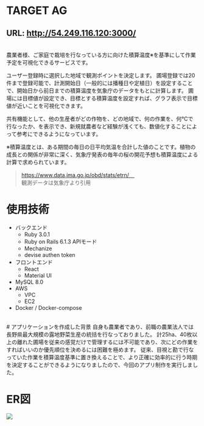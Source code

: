 # TARGET AG
## URL:  http://54.249.116.120:3000/
<br>
農業者様、ご家庭で栽培を行なっている方に向けた積算温度※を基準にして作業予定を可視化できるサービスです。

ユーザー登録時に選択した地域で観測ポイントを決定します。
圃場登録では20件まで登録可能で、計測開始日（一般的には播種日や定植日）を設定することで、開始日から前日までの積算温度を気象庁のデータをもとに計算します。
圃場には目標値が設定でき、目標とする積算温度を設定すれば、グラフ表示で目標値が近いことを可視化できます。

共有機能として、他の生産者がどの作物を、どの地域で、何の作業を、何℃で行なったか、を表示でき、新規就農者など経験が浅くても、数値化することによって参考にできるようになっています。

※積算温度とは、ある期間の毎日の日平均気温を合計した値のことです。植物の成長との関係が非常に深く、気象庁発表の毎年の桜の開花予想も積算温度による計算で求められています。
>https://www.data.jma.go.jp/obd/stats/etrn/　<br>
観測データは気象庁より引用
　<br>

# 使用技術
- バックエンド
  - Ruby 3.0.1
  - Ruby on Rails 6.1.3 APIモード
  - Mechanize
  - devise authen token
- フロントエンド
  - React
  - Material UI
- MySQL 8.0
- AWS
  - VPC
  - EC2
- Docker / Docker-compose

<br>
# アプリケーションを作成した背景
自身も農業者であり、前職の農業法人では長野県最大規模の露地野菜生産の統括を行なっておりました。
計25ha、40枚以上の離れた圃場を従来の感覚だけで管理するには不可能であり、次にどの作業をすればいいのか優先順位を決めるには困難を極めます。
従来、目視と勘で行なっていた作業を積算温度基準に置き換えることで、より正確に効率的に行う時期を決定することができるようになりましたので、今回のアプリ制作を実行しました。
<br>

# ER図
<img src="https://gyazo.com/96cb6023072d4089884bbef3f78daac0">


